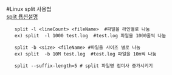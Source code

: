 #Linux split 사용법  
[split 욥션설명](https://opentutorials.org/module/782/6083)

```shell
   split -l <lineCount> <fileName>  #파일을 라인별로 나눔
   ex) split  -l 1000 test.log  #test.log 파일을 1000줄씩 나눔

   split -b <size> <fileName> #파일을 사이즈 별로 나눔
   ex) split  -b 10M test.log  #test.log 파일을 10m씩 나눔

   split --suffix-length=5 # split 파일명 접미사 증가시키기
```
